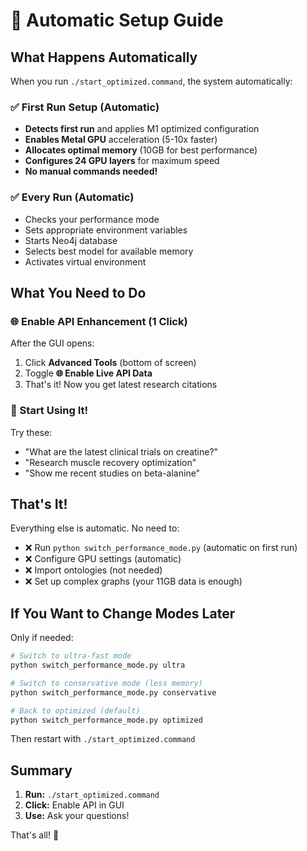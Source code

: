 # 🚀 Automatic Setup Guide

## What Happens Automatically

When you run `./start_optimized.command`, the system automatically:

### ✅ First Run Setup (Automatic)
- **Detects first run** and applies M1 optimized configuration
- **Enables Metal GPU** acceleration (5-10x faster)
- **Allocates optimal memory** (10GB for best performance)
- **Configures 24 GPU layers** for maximum speed
- **No manual commands needed!**

### ✅ Every Run (Automatic)
- Checks your performance mode
- Sets appropriate environment variables
- Starts Neo4j database
- Selects best model for available memory
- Activates virtual environment

## What You Need to Do

### 🌐 Enable API Enhancement (1 Click)
After the GUI opens:
1. Click **Advanced Tools** (bottom of screen)
2. Toggle **🌐 Enable Live API Data**
3. That's it! Now you get latest research citations

### 🎯 Start Using It!
Try these:
- "What are the latest clinical trials on creatine?"
- "Research muscle recovery optimization"
- "Show me recent studies on beta-alanine"

## That's It! 

Everything else is automatic. No need to:
- ❌ Run `python switch_performance_mode.py` (automatic on first run)
- ❌ Configure GPU settings (automatic)
- ❌ Import ontologies (not needed)
- ❌ Set up complex graphs (your 11GB data is enough)

## If You Want to Change Modes Later

Only if needed:
```bash
# Switch to ultra-fast mode
python switch_performance_mode.py ultra

# Switch to conservative mode (less memory)
python switch_performance_mode.py conservative

# Back to optimized (default)
python switch_performance_mode.py optimized
```

Then restart with `./start_optimized.command`

## Summary

1. **Run:** `./start_optimized.command`
2. **Click:** Enable API in GUI
3. **Use:** Ask your questions!

That's all! 🎉 